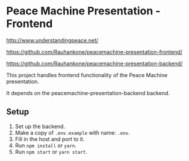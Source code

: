 # Peace Machine Presentation - Frontend

<http://www.understandingpeace.net/>

<https://github.com/Rauhankone/peacemachine-presentation-frontend/>

<https://github.com/Rauhankone/peacemachine-presentation-backend/>

This project handles frontend functionality of the Peace Machine
presentation.

It depends on the peacemachine-presentation-backend backend.

## Setup

1. Set up the backend.
2. Make a copy of `.env.example` with name: `.env`.
3. Fill in the host and port to it.
4. Run `npm install` or `yarn`.
5. Run `npm start` or `yarn start`.
